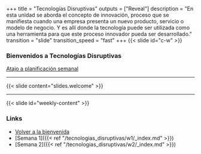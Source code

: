 +++
title = "Tecnologías Disruptivas"
outputs = ["Reveal"]
description = "En esta unidad se aborda el concepto de innovación, proceso que se manifiesta cuando una empresa presenta un nuevo producto, servicio o modelo de negocio. Y es allí donde la tecnología puede ser utilizada como una herramienta para que este proceso innovador pueda ser desarrollado."
transition = "slide"
transition_speed = "fast"
+++
{{< slide id="c-w" >}}
### Bienvenidos a Tecnologías Disruptivas

[Atajo a planificación semanal](#weekly-content)

---
{{< slide content="slides.welcome" >}}

---

{{< slide id="weekly-content" >}}
### Links

- [Volver a la bienvenida](#c-w)
- [Semana 1]({{< ref "/tecnologias_disruptivas/w1/_index.md" >}})
- [Semana 2]({{< ref "/tecnologias_disruptivas/w2/_index.md" >}})

